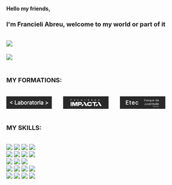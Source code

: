 #### Hello my friends,

### I'm Francieli Abreu, welcome to my world or part of it

<br> 
<div>
<a href="https://github.com/francielisabreu">
  <img  height="185em" src="https://github-readme-stats.vercel.app/api?username=francielisabreu&show_icons=true&theme=dark&include_all_commits=true&count_private=true" />
</a>
<br>
<br> 
  <img height="155em" src="https://github-readme-stats.vercel.app/api/top-langs/?username=francielisabreu&layout=compact&langs_count=10&theme=dark" />

</div>

<br>

### MY FORMATIONS:

<br>
<div style="display: flex; justify-content: space-between; align-items:space-between; width:30em ">
 <img width="120em" src="./assets/laboratoria-pb.png"  title = "Laboratoria" />
 <img width="120em" src="./assets/impacta.png" title = "Faculdade Impacta" />
 <img width="120em" src="./assets/etec-pj-pb.png" title = "Etec Parque da Juventude"/>
</div>
<br>

### MY SKILLS:
<br>
<div>
<img src="https://img.shields.io/badge/Kotlin-0095D5?&style=for-the-badge&logo=kotlin&logoColor=white"/>
<img src="https://img.shields.io/badge/Spring-6DB33F?style=for-the-badge&logo=spring&logoColor=white"/>
<img src="https://img.shields.io/badge/Java-ED8B00?style=for-the-badge&logo=java&logoColor=white"/>
<img src="https://img.shields.io/badge/Android_Studio-3DDC84?style=for-the-badge&logo=android-studio&logoColor=white"/>
<br>
<img src="https://img.shields.io/badge/Amazon_AWS-FF9900?style=for-the-badge&logo=amazonaws&logoColor=white"/>
<img src="https://img.shields.io/badge/Sass-CC6699?style=for-the-badge&logo=sass&logoColor=white"/>
<img src="https://img.shields.io/badge/-Swagger-%23Clojure?style=for-the-badge&logo=swagger&logoColor=white"/>
<img src="https://img.shields.io/badge/Figma-F24E1E?style=for-the-badge&logo=figma&logoColor=white"/>
<br>
<img src="https://img.shields.io/badge/Node.js-43853D?style=for-the-badge&logo=node.js&logoColor=white"/>
<img src="https://img.shields.io/badge/Microsoft_SQL_Server-CC2927?style=for-the-badge&logo=microsoft-sql-server&logoColor=white"/>
<img src="https://img.shields.io/badge/Angular-DD0031?style=for-the-badge&logo=angular&logoColor=white"/>
<br>
<img src="https://img.shields.io/badge/Jest-323330?style=for-the-badge&logo=Jest&logoColor=white"/>
<img src="https://img.shields.io/badge/HTML5-E34F26?style=for-the-badge&logo=html5&logoColor=white"/>
<img src="https://img.shields.io/badge/JavaScript-F7DF1E?style=for-the-badge&logo=JavaScript&logoColor=white"/>
<img src="https://img.shields.io/badge/Firebase-039BE5?style=for-the-badge&logo=Firebase&logoColor=white"/>
<br>
<img src="https://img.shields.io/badge/TypeScript-007ACC?style=for-the-badge&logo=typescript&logoColor=white"/>
<img src="https://img.shields.io/badge/Jira-0052CC?style=for-the-badge&logo=Jira&logoColor=white"/>
<img src="https://img.shields.io/badge/Postman-FF6C37?style=for-the-badge&logo=postman&logoColor=white"/>
<img src="https://img.shields.io/badge/GitLab-330F63?style=for-the-badge&logo=gitlab&logoColor=white"/>
<br>
</div>
<br>

<!-- ![Snake animation](https://github.com/francielisabreu/francielisabreu/blob/output/github-contribution-grid-snake.svg) -->